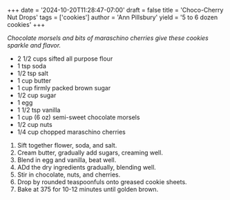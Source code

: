 +++
date = '2024-10-20T11:28:47-07:00'
draft = false
title = 'Choco-Cherry Nut Drops'
tags = ['cookies']
author = 'Ann Pillsbury'
yield = '5 to 6 dozen cookies'
+++

_Chocolate morsels and bits of maraschino cherries give these cookies sparkle and flavor._

* 2 1/2 cups sifted all purpose flour
* 1 tsp soda
* 1/2 tsp salt
* 1 cup butter
* 1 cup firmly packed brown sugar
* 1/2 cup sugar
* 1 egg
* 1 1/2 tsp vanilla
* 1 cup (6 oz) semi-sweet chocolate morsels
* 1/2 cup nuts
* 1/4 cup chopped maraschino cherries

1. Sift together flower, soda, and salt.
2. Cream butter, gradually add sugars, creaming well.
3. Blend in egg and vanilla, beat well.
4. ADd the dry ingredients gradually, blending well.
5. Stir in chocolate, nuts, and cherries.
6. Drop by rounded teaspoonfuls onto greased cookie sheets.
7. Bake at 375 for 10-12 minutes until golden brown.